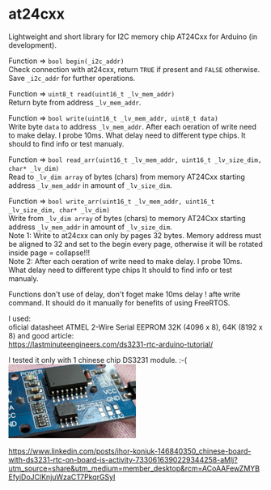 # at24cxx
Lightweight and short library for I2C memory chip AT24Cxx for Arduino (in development).

Function => `bool begin(_i2c_addr)`<BR>
Check connection with at24cxx, return `TRUE` if present and `FALSE` otherwise. Save `_i2c_addr` for further operations.<br>

Function => `uint8_t read(uint16_t _lv_mem_addr)`<BR>
Return byte from address `_lv_mem_addr`.

Function => `bool write(uint16_t _lv_mem_addr, uint8_t data)`<BR>
Write byte `data` to address `_lv_mem_addr`. After each oeration of write need to make delay.
I probe 10ms. What delay need to different type chips. It should to find info or test manualy.

Function => `bool read_arr(uint16_t _lv_mem_addr, uint16_t _lv_size_dim, char* _lv_dim)`<BR>
Read to `_lv_dim array` of bytes (chars) from memory AT24Cxx starting address `_lv_mem_addr` in amount of `_lv_size_dim`.

Function => `bool write_arr(uint16_t _lv_mem_addr, uint16_t _lv_size_dim, char* _lv_dim)`<BR>
Write from `_lv_dim array` of bytes (chars) to memory AT24Cxx starting address `_lv_mem_addr` in amount of `_lv_size_dim`.<BR>
Note 1: Write to at24cxx can only by pages 32 bytes. Memory address must be aligned to 32 and set to the begin every page,
otherwise it will be rotated inside page = collapse!!!<BR>
Note 2: After each oeration of write need to make delay. I probe 10ms.<BR>
What delay need to different type chips It should to find info or test manualy.

Functions don't use of delay, don't foget make 10ms delay ! afte write command.
It should do it manually for benefits of using FreeRTOS.

I used:<BR>
oficial datasheet ATMEL 2-Wire Serial EEPROM 32K (4096 x 8), 64K (8192 x 8) and good article:<BR>
https://lastminuteengineers.com/ds3231-rtc-arduino-tutorial/<BR>

I tested it only with 1 chinese chip  DS3231 module. :-(<BR>
<img src="images/DS3231_at24c.jpeg" alt="Board DS3231" style="width:50%; height:auto;"><BR>

https://www.linkedin.com/posts/ihor-koniuk-146840350_chinese-board-with-ds3231-rtc-on-board-is-activity-7330616390229344258-aMlj?utm_source=share&utm_medium=member_desktop&rcm=ACoAAFewZMYBEfyiDoJClKnjuWzaCT7PkqrGSyI

